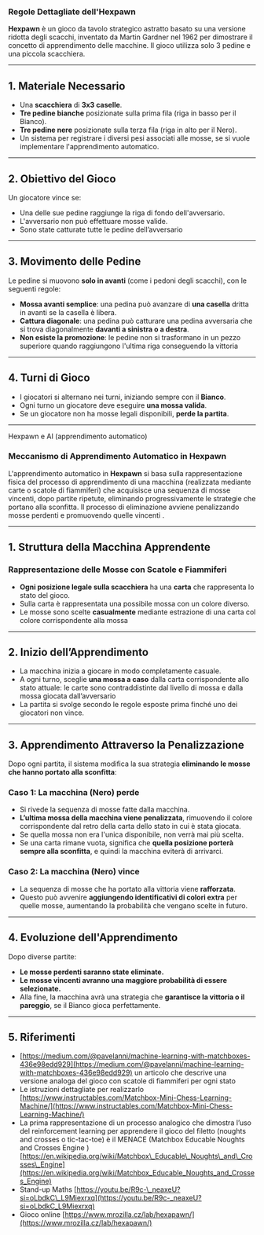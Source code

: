

### **Regole Dettagliate dell'Hexpawn**

**Hexpawn** è un gioco da tavolo strategico astratto basato su una versione ridotta degli scacchi, inventato da Martin Gardner nel 1962 per dimostrare il concetto di apprendimento delle macchine. Il gioco utilizza solo 3 pedine e una piccola scacchiera.

---

## **1\. Materiale Necessario**

* Una **scacchiera** di **3x3 caselle**.  
* **Tre pedine bianche** posizionate sulla prima fila (riga in basso per il Bianco).  
* **Tre pedine nere** posizionate sulla terza fila (riga in alto per il Nero).  
* Un sistema per registrare i diversi pesi associati alle mosse, se si vuole implementare l'apprendimento automatico.

---

## **2\. Obiettivo del Gioco**

Un giocatore vince se:

* Una delle sue pedine raggiunge la riga di fondo dell'avversario.  
* L'avversario non può effettuare mosse valide.  
* Sono state catturate tutte le pedine dell’avversario

---

## **3\. Movimento delle Pedine**

Le pedine si muovono **solo in avanti** (come i pedoni degli scacchi), con le seguenti regole:

* **Mossa avanti semplice**: una pedina può avanzare di **una casella** dritta in avanti se la casella è libera.  
* **Cattura diagonale**: una pedina può catturare una pedina avversaria che si trova diagonalmente **davanti a sinistra o a destra**.  
* **Non esiste la promozione**: le pedine non si trasformano in un pezzo superiore quando raggiungono l'ultima riga conseguendo la vittoria

---

## **4\. Turni di Gioco**

* I giocatori si alternano nei turni, iniziando sempre con il **Bianco**.  
* Ogni turno un giocatore deve eseguire **una mossa valida**.  
* Se un giocatore non ha mosse legali disponibili, **perde la partita**.

---

Hexpawn e AI (apprendimento automatico)

### **Meccanismo di Apprendimento Automatico in Hexpawn**

L'apprendimento automatico in **Hexpawn** si basa sulla rappresentazione fisica del processo di apprendimento di una macchina (realizzata mediante  carte o scatole di fiammiferi) che  acquisisce una sequenza di mosse vincenti, dopo partite ripetute, eliminando progressivamente le strategie che portano alla sconfitta. Il processo di eliminazione avviene penalizzando mosse perdenti e promuovendo quelle vincenti .

---

## **1\. Struttura della Macchina Apprendente**

### **Rappresentazione delle Mosse con Scatole e Fiammiferi**

* **Ogni posizione legale sulla scacchiera** ha una **carta** che rappresenta lo stato del gioco.  
* Sulla  carta è rappresentata una possibile mossa con un colore diverso.   
* Le mosse sono scelte **casualmente** mediante estrazione di una carta col colore corrispondente alla mossa

---

## **2\. Inizio dell’Apprendimento**

* La macchina inizia a giocare in modo completamente casuale.  
* A ogni turno, sceglie **una mossa a caso** dalla carta  corrispondente allo stato attuale: le carte sono contraddistinte dal livello di mossa e dalla mossa giocata dall’avversario   
* La partita si svolge secondo le regole esposte prima  finché uno dei giocatori non vince.

---

## **3\. Apprendimento Attraverso la Penalizzazione**

Dopo ogni partita, il sistema modifica la sua strategia **eliminando le mosse che hanno portato alla sconfitta**:

### **Caso 1: La macchina (Nero) perde**

* Si rivede la sequenza di mosse fatte dalla macchina.  
* **L’ultima mossa della macchina viene penalizzata**, rimuovendo il colore corrispondente dal retro della carta dello stato in cui è stata giocata.  
* Se quella mossa non era l'unica disponibile, non verrà mai più scelta.  
* Se una carta  rimane vuota, significa che **quella posizione porterà sempre alla sconfitta**, e quindi la macchina eviterà di arrivarci.

### **Caso 2: La macchina (Nero) vince**

* La sequenza di mosse che ha portato alla vittoria viene **rafforzata**.  
* Questo può avvenire **aggiungendo identificativi di colori  extra** per quelle mosse, aumentando la probabilità che vengano scelte in futuro.

---

## **4\. Evoluzione dell'Apprendimento**

Dopo diverse partite:

* **Le mosse perdenti saranno state eliminate.**  
* **Le mosse vincenti avranno una maggiore probabilità di essere selezionate.**  
* Alla fine, la macchina avrà una strategia che **garantisce la vittoria o il pareggio**, se il Bianco gioca perfettamente.

---

## **5\. Riferimenti** 

*  [https://medium.com/@pavelanni/machine-learning-with-matchboxes-436e98edd929](https://medium.com/@pavelanni/machine-learning-with-matchboxes-436e98edd929) un articolo che descrive una versione analoga del gioco con scatole di fiammiferi per ogni stato  
* Le istruzioni dettagliate per realizzarlo [https://www.instructables.com/Matchbox-Mini-Chess-Learning-Machine/](https://www.instructables.com/Matchbox-Mini-Chess-Learning-Machine/)  
* La prima rappresentazione di un processo analogico che dimostra l’uso del reinforcement learning per apprendere il gioco del filetto (noughts and crosses o tic-tac-toe) è il MENACE (Matchbox Educable Noughts and Crosses Engine ) [https://en.wikipedia.org/wiki/Matchbox\_Educable\_Noughts\_and\_Crosses\_Engine](https://en.wikipedia.org/wiki/Matchbox_Educable_Noughts_and_Crosses_Engine)  
* Stand-up Maths [https://youtu.be/R9c-\_neaxeU?si=oLbdkC\_L9Miexrxq](https://youtu.be/R9c-_neaxeU?si=oLbdkC_L9Miexrxq)   
* Gioco online [https://www.mrozilla.cz/lab/hexapawn/](https://www.mrozilla.cz/lab/hexapawn/)   
  